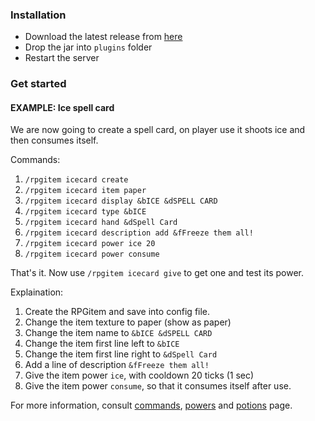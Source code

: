 ### Installation

* Download the latest release from [here](https://github.com/NyaaCat/RPGitems-reloaded/releases)
* Drop the jar into `plugins` folder
* Restart the server

### Get started

#### EXAMPLE: Ice spell card

We are now going to create a spell card, on player use it shoots ice and then consumes itself.

Commands:

1. `/rpgitem icecard create`
2. `/rpgitem icecard item paper`
3. `/rpgitem icecard display &bICE &dSPELL CARD`
4. `/rpgitem icecard type &bICE`
5. `/rpgitem icecard hand &dSpell Card`
6. `/rpgitem icecard description add &fFreeze them all!`
7. `/rpgitem icecard power ice 20`
8. `/rpgitem icecard power consume`

That's it. Now use `/rpgitem icecard give` to get one and test its power.

Explaination:

1. Create the RPGitem and save into config file.
2. Change the item texture to paper (show as paper)
3. Change the item name to `&bICE &dSPELL CARD`
4. Change the item first line left to `&bICE`
5. Change the item first line right to `&dSpell Card`
6. Add a line of description `&fFreeze them all!`
7. Give the item power `ice`, with cooldown 20 ticks (1 sec)
8. Give the item power `consume`, so that it consumes itself after use.

For more information, consult [commands](https://github.com/NyaaCat/RPGitems-reloaded/wiki/Commands), [powers](https://github.com/NyaaCat/RPGitems-reloaded/wiki/Powers) and [potions](https://github.com/NyaaCat/RPGitems-reloaded/wiki/Potion-Effects) page.